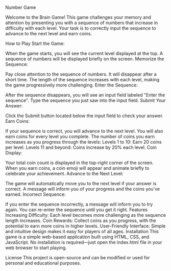 Number Game

Welcome to the Brain Game! This game challenges your memory and attention by presenting you with a sequence of numbers that increase in difficulty with each level. Your task is to correctly input the sequence to advance to the next level and earn coins.

How to Play
Start the Game:

When the game starts, you will see the current level displayed at the top.
A sequence of numbers will be displayed briefly on the screen.
Memorize the Sequence:

Pay close attention to the sequence of numbers. It will disappear after a short time.
The length of the sequence increases with each level, making the game progressively more challenging.
Enter the Sequence:

After the sequence disappears, you will see an input field labeled "Enter the sequence".
Type the sequence you just saw into the input field.
Submit Your Answer:

Click the Submit button located below the input field to check your answer.
Earn Coins:

If your sequence is correct, you will advance to the next level.
You will also earn coins for every level you complete. The number of coins you earn increases as you progress through the levels:
Levels 1 to 10: Earn 20 coins per level.
Levels 11 and beyond: Coins increase by 20% each level.
Coin Display:

Your total coin count is displayed in the top-right corner of the screen.
When you earn coins, a coin emoji will appear and animate briefly to celebrate your achievement.
Advance to the Next Level:

The game will automatically move you to the next level if your answer is correct.
A message will inform you of your progress and the coins you've earned.
Incorrect Sequence:

If you enter the sequence incorrectly, a message will inform you to try again.
You can re-enter the sequence until you get it right.
Features
Increasing Difficulty: Each level becomes more challenging as the sequence length increases.
Coin Rewards: Collect coins as you progress, with the potential to earn more coins in higher levels.
User-Friendly Interface: Simple and intuitive design makes it easy for players of all ages.
Installation
This game is a simple web-based application built using HTML, CSS, and JavaScript. No installation is required—just open the index.html file in your web browser to start playing.

License
This project is open-source and can be modified or used for personal and educational purposes.
